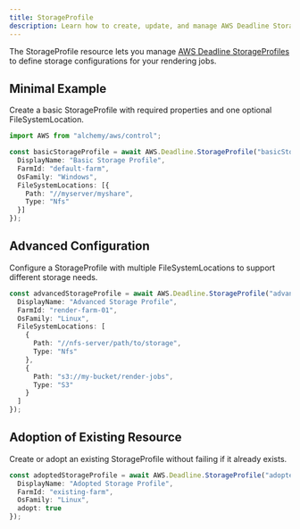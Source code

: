 ```yaml
---
title: StorageProfile
description: Learn how to create, update, and manage AWS Deadline StorageProfiles using Alchemy Cloud Control.
---
```


The StorageProfile resource lets you manage [AWS Deadline StorageProfiles](https://docs.aws.amazon.com/deadline/latest/userguide/) to define storage configurations for your rendering jobs.

## Minimal Example

Create a basic StorageProfile with required properties and one optional FileSystemLocation.

```ts
import AWS from "alchemy/aws/control";

const basicStorageProfile = await AWS.Deadline.StorageProfile("basicStorageProfile", {
  DisplayName: "Basic Storage Profile",
  FarmId: "default-farm",
  OsFamily: "Windows",
  FileSystemLocations: [{
    Path: "//myserver/myshare",
    Type: "Nfs"
  }]
});
```

## Advanced Configuration

Configure a StorageProfile with multiple FileSystemLocations to support different storage needs.

```ts
const advancedStorageProfile = await AWS.Deadline.StorageProfile("advancedStorageProfile", {
  DisplayName: "Advanced Storage Profile",
  FarmId: "render-farm-01",
  OsFamily: "Linux",
  FileSystemLocations: [
    {
      Path: "//nfs-server/path/to/storage",
      Type: "Nfs"
    },
    {
      Path: "s3://my-bucket/render-jobs",
      Type: "S3"
    }
  ]
});
```

## Adoption of Existing Resource

Create or adopt an existing StorageProfile without failing if it already exists.

```ts
const adoptedStorageProfile = await AWS.Deadline.StorageProfile("adoptedStorageProfile", {
  DisplayName: "Adopted Storage Profile",
  FarmId: "existing-farm",
  OsFamily: "Linux",
  adopt: true
});
```